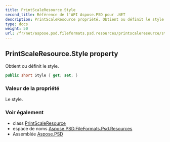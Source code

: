 ```yaml
---
title: PrintScaleResource.Style
second_title: Référence de l'API Aspose.PSD pour .NET
description: PrintScaleResource propriété. Obtient ou définit le style.
type: docs
weight: 50
url: /fr/net/aspose.psd.fileformats.psd.resources/printscaleresource/style/
---
```

## PrintScaleResource.Style property

Obtient ou définit le style.

```csharp
public short Style { get; set; }
```

### Valeur de la propriété

Le style.

### Voir également

* class [PrintScaleResource](../)
* espace de noms [Aspose.PSD.FileFormats.Psd.Resources](../../printscaleresource/)
* Assemblée [Aspose.PSD](../../../)


